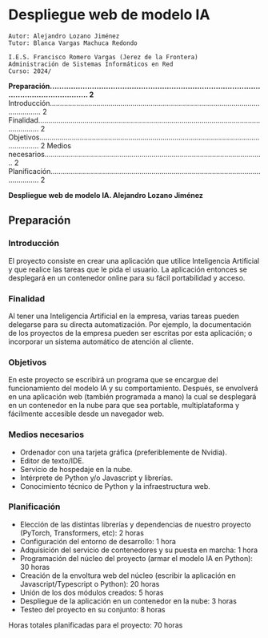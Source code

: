 # Despliegue web de modelo IA

```
Autor: Alejandro Lozano Jiménez
Tutor: Blanca Vargas Machuca Redondo
```
```
I.E.S. Francisco Romero Vargas (Jerez de la Frontera)
Administración de Sistemas Informáticos en Red
Curso: 2024/
```
**Preparación............................................................................................................................ 2**
Introducción........................................................................................................................ 2
Finalidad............................................................................................................................. 2
Objetivos............................................................................................................................ 2
Medios necesarios............................................................................................................. 2
Planificación....................................................................................................................... 2


**Despliegue web de modelo IA. Alejandro Lozano Jiménez**

## Preparación

### Introducción

El proyecto consiste en crear una aplicación que utilice Inteligencia Artificial y que realice las
tareas que le pida el usuario. La aplicación entonces se desplegará en un contenedor online
para su fácil portabilidad y acceso.

### Finalidad

Al tener una Inteligencia Artificial en la empresa, varias tareas pueden delegarse para su
directa automatización. Por ejemplo, la documentación de los proyectos de la empresa
pueden ser escritas por esta aplicación; o incorporar un sistema automático de atención al
cliente.

### Objetivos

En este proyecto se escribirá un programa que se encargue del funcionamiento del modelo
IA y su comportamiento. Después, se envolverá en una aplicación web (también
programada a mano) la cual se desplegará en un contenedor en la nube para que sea
portable, multiplataforma y fácilmente accesible desde un navegador web.

### Medios necesarios

- Ordenador con una tarjeta gráfica (preferiblemente de Nvidia).
- Editor de texto/IDE.
- Servicio de hospedaje en la nube.
- Intérprete de Python y/o Javascript y librerías.
- Conocimiento técnico de Python y la infraestructura web.

### Planificación

- Elección de las distintas librerías y dependencias de nuestro proyecto (PyTorch,
    Transformers, etc): 2 horas
- Configuración del entorno de desarrollo: 1 hora
- Adquisición del servicio de contenedores y su puesta en marcha: 1 hora
- Programación del núcleo del proyecto (armar el modelo IA en Python): 30 horas
- Creación de la envoltura web del núcleo (escribir la aplicación en
    Javascript/Typescript o Python): 20 horas
- Unión de los dos módulos creados: 5 horas
- Despliegue de la aplicación en un contenedor en la nube: 3 horas
- Testeo del proyecto en su conjunto: 8 horas

Horas totales planificadas para el proyecto: 70 horas
